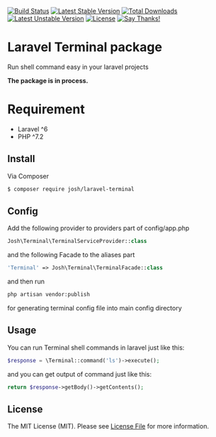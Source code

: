 [![Build Status](https://travis-ci.org/iamalirezaj/laravel-terminal.svg)](https://travis-ci.org/iamalirezaj/laravel-terminal)
[![Latest Stable Version](https://poser.pugx.org/josh/laravel-terminal/v/stable)](https://packagist.org/packages/josh/laravel-terminal)
[![Total Downloads](https://poser.pugx.org/josh/laravel-terminal/downloads)](https://packagist.org/packages/josh/laravel-terminal)
[![Latest Unstable Version](https://poser.pugx.org/josh/laravel-terminal/v/unstable)](//packagist.org/packages/josh/laravel-terminal)
[![License](https://poser.pugx.org/josh/laravel-terminal/license)](https://packagist.org/packages/josh/laravel-terminal)
[![Say Thanks!](https://img.shields.io/badge/Say%20Thanks-!-1EAEDB.svg)](https://saythanks.io/to/iamalirezaj)
# Laravel Terminal package
Run shell command easy in your laravel projects

**The package is in process.**

# Requirement
* Laravel ^6
* PHP ^7.2

## Install

Via Composer

``` bash
$ composer require josh/laravel-terminal
```

## Config

Add the following provider to providers part of config/app.php
``` php
Josh\Terminal\TerminalServiceProvider::class
```

and the following Facade to the aliases part
``` php
'Terminal' => Josh\Terminal\TerminalFacade::class
```

and then run
``` bash
php artisan vendor:publish
```
for generating terminal config file into main config directory

## Usage
You can run Terminal shell commands in laravel just like this:

```php
$response = \Terminal::command('ls')->execute();
```

and you can get output of command just like this:
```php
return $response->getBody()->getContents();
```

## License

The MIT License (MIT). Please see [License File](LICENSE.md) for more information.
